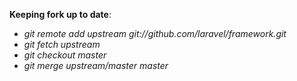 **Keeping fork up to date**:
 - *git remote add upstream git://github.com/laravel/framework.git*
 - *git fetch upstream*
 - *git checkout master*
 - *git merge upstream/master master*
